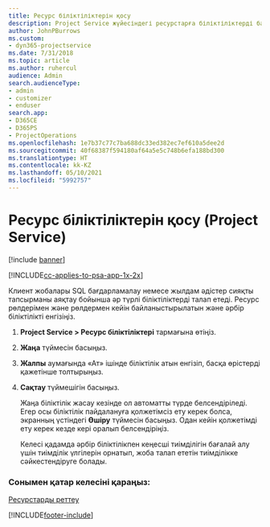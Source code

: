 ```yaml
---
title: Ресурс біліктіліктерін қосу
description: Project Service жүйесіндегі ресурстарға біліктіліктерді байланыстыру жолы
author: JohnPBurrows
ms.custom:
- dyn365-projectservice
ms.date: 7/31/2018
ms.topic: article
ms.author: ruhercul
audience: Admin
search.audienceType:
- admin
- customizer
- enduser
search.app:
- D365CE
- D365PS
- ProjectOperations
ms.openlocfilehash: 1e7b37c77c7ba688dc33ed382ec7ef610a5dee2d
ms.sourcegitcommit: 40f68387f594180af64a5e5c748b6efa188bd300
ms.translationtype: HT
ms.contentlocale: kk-KZ
ms.lasthandoff: 05/10/2021
ms.locfileid: "5992757"
---
```

# <a name="add-resource-skills-project-service"></a>Ресурс біліктіліктерін қосу (Project Service)

[!include [banner](../includes/psa-now-project-operations.md)]

[!INCLUDE[cc-applies-to-psa-app-1x-2x](../includes/cc-applies-to-psa-app-1x-2x.md)]

Клиент жобалары SQL бағдарламалау немесе жылдам әдістер сияқты тапсырманы аяқтау бойынша әр түрлі біліктіліктерді талап етеді. Ресурс рөлдерімен және рөлдермен кейін байланыстырылатын және әрбір біліктілікті енгізіңіз.  
  
1. **Project Service > Ресурс біліктіліктері** тармағына өтіңіз.  
  
2. **Жаңа** түймесін басыңыз.  
  
3. **Жалпы** аумағында «Ат» ішінде біліктілік атын енгізіп, басқа өрістерді қажетінше толтырыңыз.  
  
4. **Сақтау** түймешігін басыңыз.  
  
   Жаңа біліктілік жасау кезінде ол автоматты түрде белсендіріледі. Егер осы біліктілік пайдалануға қолжетімсіз ету керек болса, экранның үстіндегі **Өшіру** түймесін басыңыз. Одан кейін қолжетімді ету керек кезде кері оралып белсендіріңіз.  
  
   Келесі қадамда әрбір біліктілікпен кеңесші тиімділігін бағалай алу үшін тиімділік үлгілерін орнатып, жоба талап ететін тиімділікке сәйкестендіруге болады.  
  
### <a name="see-also"></a>Сонымен қатар келесіні қараңыз:  
 [Ресурстарды реттеу](../psa/set-up-resources.md)


[!INCLUDE[footer-include](../includes/footer-banner.md)]